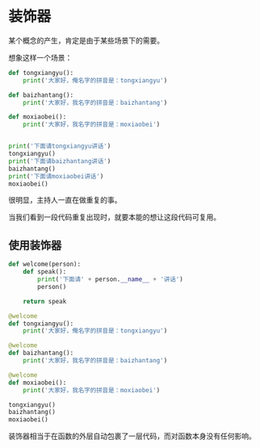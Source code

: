 # 装饰器

某个概念的产生，肯定是由于某些场景下的需要。

想象这样一个场景：

<div class="run"></div>

```python
def tongxiangyu():
    print('大家好，俺名字的拼音是：tongxiangyu')

def baizhantang():
    print('大家好，我名字的拼音是：baizhantang')

def moxiaobei():
    print('大家好，我名字的拼音是：moxiaobei')


print('下面请tongxiangyu讲话')
tongxiangyu()
print('下面请baizhantang讲话')
baizhantang()
print('下面请moxiaobei讲话')
moxiaobei()
```

很明显，主持人一直在做重复的事。

当我们看到一段代码重复出现时，就要本能的想让这段代码可复用。

## 使用装饰器

<div class="run"></div>

```python
def welcome(person):
    def speak():
        print('下面请' + person.__name__ + '讲话')
        person()

    return speak

@welcome
def tongxiangyu():
    print('大家好，俺名字的拼音是：tongxiangyu')

@welcome
def baizhantang():
    print('大家好，我名字的拼音是：baizhantang')

@welcome
def moxiaobei():
    print('大家好，我名字的拼音是：moxiaobei')

tongxiangyu()
baizhantang()
moxiaobei()
```

装饰器相当于在函数的外层自动包裹了一层代码，而对函数本身没有任何影响。
